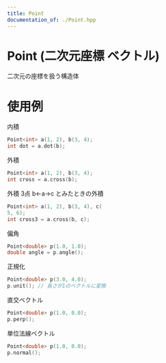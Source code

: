 ```yaml
---
title: Point
documentation_of: ./Point.hpp
---
```


# Point (二次元座標 ベクトル)

二次元の座標を扱う構造体

# 使用例

内積

```cpp
Point<int> a(1, 2), b(3, 4);
int dot = a.dot(b);
```

外積

```cpp
Point<int> a(1, 2), b(3, 4);
int cross = a.cross(b);
```

外積 3点 b<-a->c とみたときの外積

```cpp
Point<int> a(1, 2), b(3, 4), c(
5, 6);
int cross3 = a.cross(b, c);
```

偏角

```cpp
Point<double> p(1.0, 1.0);
double angle = p.angle();
```

正規化

```cpp
Point<double> p(3.0, 4.0);
p.unit(); // 長さが1のベクトルに変換
```

直交ベクトル

```cpp
Point<double> p(1.0, 0.0);
p.perp();
```

単位法線ベクトル

```cpp
Point<double> p(1.0, 0.0);
p.normal();
```
